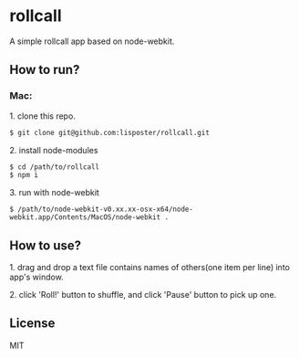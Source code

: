 # rollcall
A simple rollcall app based on node-webkit.


## How to run?
### Mac:

1\. clone this repo.

```sh
$ git clone git@github.com:lisposter/rollcall.git
```

2\. install node-modules

```sh
$ cd /path/to/rollcall
$ npm i
```

3\. run with node-webkit

```
$ /path/to/node-webkit-v0.xx.xx-osx-x64/node-webkit.app/Contents/MacOS/node-webkit .
```


## How to use?
1\. drag and drop a text file contains names of others(one item per line) into app's window.

2\. click 'Roll!' button to shuffle, and click 'Pause' button to pick up one.


## License
MIT

